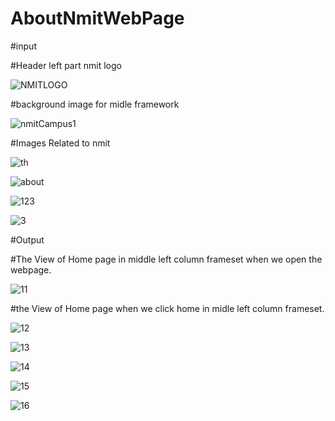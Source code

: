 # AboutNmitWebPage

#input

#Header left part nmit logo




![NMITLOGO](https://github.com/Bhavanamh/AboutNmitWebPage/assets/109859201/b09ec5ac-b6e3-471f-99b1-affbd0d3b9bb)





#background image for midle framework






![nmitCampus1](https://github.com/Bhavanamh/AboutNmitWebPage/assets/109859201/5293eb82-89d0-4ab6-ace5-1b18d0f5e80f)











#Images Related to nmit 






![th](https://github.com/Bhavanamh/AboutNmitWebPage/assets/109859201/0c37f638-a349-43bd-85e7-a0d982cf0190)


![about](https://github.com/Bhavanamh/AboutNmitWebPage/assets/109859201/4bcf638e-81cf-4eac-8f41-22c0f73b2f71)

![123](https://github.com/Bhavanamh/AboutNmitWebPage/assets/109859201/791c678a-e115-4ac1-a16d-594262f73b8a)


![3](https://github.com/Bhavanamh/AboutNmitWebPage/assets/109859201/a5339770-35e6-4af4-aff2-f3289d57dfa3)







#Output


#The View of Home page in middle left column frameset when we open the webpage.



![11](https://github.com/Bhavanamh/AboutNmitWebPage/assets/109859201/9e0775d4-1dd4-46f2-928b-068c2949e24d)

#the View of Home page when we click home in midle left column frameset. 

![12](https://github.com/Bhavanamh/AboutNmitWebPage/assets/109859201/280e90f8-0508-4a27-9431-ac6e59ac19ab)



![13](https://github.com/Bhavanamh/AboutNmitWebPage/assets/109859201/7fa2b074-6960-4e20-a0ed-281c76472fb7)


![14](https://github.com/Bhavanamh/AboutNmitWebPage/assets/109859201/956d5d0b-9759-48a5-a815-00492709dc62)


![15](https://github.com/Bhavanamh/AboutNmitWebPage/assets/109859201/084e4ea8-5584-44df-ad1f-648d66d7e473)

![16](https://github.com/Bhavanamh/AboutNmitWebPage/assets/109859201/51974b86-c82b-4da0-ad65-3ead8e8bb91b)




